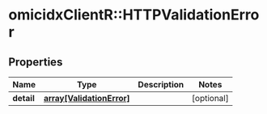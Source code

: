 # omicidxClientR::HTTPValidationError

## Properties
Name | Type | Description | Notes
------------ | ------------- | ------------- | -------------
**detail** | [**array[ValidationError]**](ValidationError.md) |  | [optional] 


